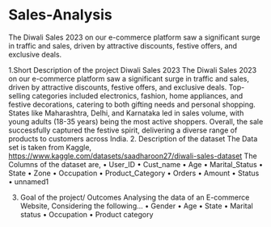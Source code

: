 # Sales-Analysis
The Diwali Sales 2023 on our e-commerce platform saw a significant surge in traffic and sales, driven by attractive discounts, festive offers, and exclusive deals. 


1.Short Description of the project
Diwali Sales 2023
The Diwali Sales 2023 on our e-commerce platform saw a significant surge in traffic and sales, driven by attractive discounts, festive offers, and exclusive deals. Top-selling categories included electronics, fashion, home appliances, and festive decorations, catering to both gifting needs and personal shopping. States like Maharashtra, Delhi, and Karnataka led in sales volume, with young adults (18-35 years) being the most active shoppers. Overall, the sale successfully captured the festive spirit, delivering a diverse range of products to customers across India.
2. Description of the dataset
The Data set is taken from Kaggle,
https://www.kaggle.com/datasets/saadharoon27/diwali-sales-dataset
The Columns of the dataset are,
•	User_ID
•	Cust_name
•	Age
•	Marital_Status
•	State
•	Zone
•	Occupation
•	Product_Category
•	Orders
•	Amount
•	Status
•	unnamed1

3. Goal of the project/ Outcomes
Analysing the data of an E-commerce Website, Considering the following…
•	Gender
•	Age
•	State
•	Marital status
•	Occupation
•	Product category

